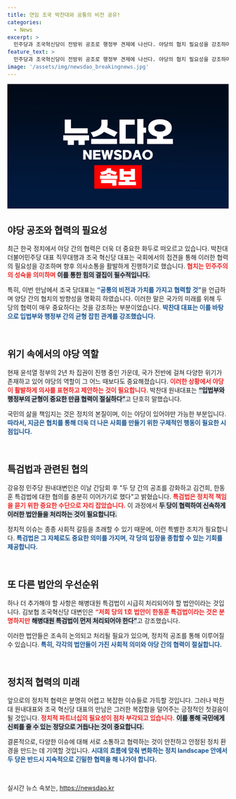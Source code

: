 ```yaml
---
title: 연임 조국 박찬대와 공통의 비전 공유!
categories:
  - News
excerpt: >
  민주당과 조국혁신당이 전방위 공조로 행정부 견제에 나선다. 야당의 협치 필요성을 강조하며 김건희·한동훈 특검법에 대한 공감대를 다졌다. 두 당의 연대가 어떤 변화를 가져올지 주목된다!
feature_text: >
  민주당과 조국혁신당이 전방위 공조로 행정부 견제에 나선다. 야당의 협치 필요성을 강조하며 김건희·한동훈 특검법에 대한 공감대를 다졌다. 두 당의 연대가 어떤 변화를 가져올지 주목된다!
image: '/assets/img/newsdao_breakingnews.jpg'
---
```


<p><img src="/assets/img/newsdao_breakingnews.jpg" alt="bookingtag 속보" /></p>

<h2 data-ke-size="size26">야당 공조와 협력의 필요성</h2>

<p data-ke-size="size16">최근 한국 정치에서 야당 간의 협력은 더욱 더 중요한 화두로 떠오르고 있습니다. 박찬대 더불어민주당 대표 직무대행과 조국 혁신당 대표는 국회에서의 접견을 통해 이러한 협력의 필요성을 강조하며 향후 의사소통을 활발하게 진행하기로 했습니다. <b><span style="color: #ee2323;">협치는 민주주의의 성숙을 의미하며</span></b> <b><span style="background-color: #21538527;">이를 통한 힘의 결집이 필수적입니다.</span></b></p>

<p data-ke-size="size16">특히, 이번 만남에서 조국 당대표는 <b><span style="color: #1a5490;">“공통의 비전과 가치를 가지고 협력할 것”</span></b>을 언급하며 양당 간의 협치의 방향성을 명확히 하였습니다. 이러한 말은 국가의 미래를 위해 두 당의 협력이 매우 중요하다는 것을 강조하는 부분이었습니다. <b><span style="color: #1a5490;">박찬대 대표는 이를 바탕으로 입법부와 행정부 간의 균형 잡힌 관계를 강조했습니다.</span></b></p>

<p data-ke-size="size16">&nbsp;</p>

<h2 data-ke-size="size26">위기 속에서의 야당 역할</h2>

<p data-ke-size="size16">현재 윤석열 정부의 2년 차 집권이 진행 중인 가운데, 국가 전반에 걸쳐 다양한 위기가 존재하고 있어 야당의 역할이 그 어느 때보다도 중요해졌습니다. <b><span style="color: #ee2323;">이러한 상황에서 야당이 활발하게 의사를 표현하고 제안하는 것이 필요합니다.</span></b> 박찬대 원내대표는 <b><span style="background-color: #21538527;">“입법부와 행정부의 균형이 중요한 만큼 협력이 절실하다”</span></b>고 단호히 말했습니다.</p>

<p data-ke-size="size16">국민의 삶을 책임지는 것은 정치의 본질이며, 이는 야당이 있어야만 가능한 부분입니다. <b><span style="color: #1a5490;">따라서, 지금은 협치를 통해 더욱 더 나은 사회를 만들기 위한 구체적인 행동이 필요한 시점입니다.</span></b></p>

<p data-ke-size="size16">&nbsp;</p>

<h2 data-ke-size="size26">특검법과 관련된 협의</h2>

<p data-ke-size="size16">강유정 민주당 원내대변인은 이날 간담회 후 "두 당 간의 공조를 강화하고 김건희, 한동훈 특검법에 대한 협의를 충분히 이어가기로 했다"고 밝혔습니다. <b><span style="color: #ee2323;">특검법은 정치적 책임을 묻기 위한 중요한 수단으로 자리 잡았습니다.</span></b> 이 과정에서 <b><span style="background-color: #21538527;">두 당이 협력하여 신속하게 이러한 법안들을 처리하는 것이 필요합니다.</span></b></p>

<p data-ke-size="size16">정치적 이슈는 종종 사회적 갈등을 초래할 수 있기 때문에, 이런 특별한 조치가 필요합니다. <b><span style="color: #1a5490;">특검법은 그 자체로도 중요한 의미를 가지며, 각 당의 입장을 종합할 수 있는 기회를 제공합니다.</span></b></p>

<p data-ke-size="size16">&nbsp;</p>

<h2 data-ke-size="size26">또 다른 법안의 우선순위</h2>

<p data-ke-size="size16">하나 더 추가해야 할 사항은 해병대원 특검법이 시급히 처리되어야 할 법안이라는 것입니다. 김보협 조국혁신당 대변인은 <b><span style="color: #ee2323;">“저희 당의 1호 법안이 한동훈 특검법이라는 것은 분명하지만</span></b> <b><span style="background-color: #21538527;">해병대원 특검법이 먼저 처리되어야 한다”</span></b>고 강조했습니다. </p>

<p data-ke-size="size16">이러한 법안들은 조속히 논의되고 처리될 필요가 있으며, 정치적 공조를 통해 이루어질 수 있습니다. <b><span style="color: #1a5490;">특히, 각각의 법안들이 가진 사회적 의미와 야당 간의 협력이 절실합니다.</span></b></p>

<p data-ke-size="size16">&nbsp;</p>

<h2 data-ke-size="size26">정치적 협력의 미래</h2>

<p data-ke-size="size16">앞으로의 정치적 협력은 분명히 어렵고 복잡한 이슈들로 가득할 것입니다. 그러나 박찬대 원내대표와 조국 혁신당 대표의 만남은 그러한 복잡함을 덜어주는 긍정적인 첫걸음이 될 것입니다. <b><span style="color: #ee2323;">정치적 파트너십의 필요성이 점차 부각되고 있습니다.</span></b> <b><span style="background-color: #21538527;">이를 통해 국민에게 신뢰를 줄 수 있는 정당으로 거듭나는 것이 중요합니다.</span></b></p>

<p data-ke-size="size16">결론적으로, 다양한 이슈에 대해 서로 소통하고 협력하는 것이 안전하고 안정된 정치 환경을 만드는 데 기여할 것입니다. <b><span style="color: #1a5490;">시대의 흐름에 맞춰 변화하는 정치 landscape 안에서 두 당은 반드시 지속적으로 긴밀한 협력을 해 나가야 합니다.</span></b></p>

<p data-ke-size="size16">&nbsp;</p>
실시간 뉴스 속보는, <a href="https://newsdao.kr" rel="dofollow">https://newsdao.kr</a>


